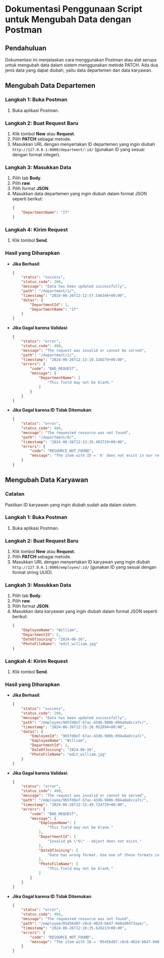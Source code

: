 # Dokumentasi Penggunaan Script untuk Mengubah Data dengan Postman

## Pendahuluan

Dokumentasi ini menjelaskan cara menggunakan Postman atau alat serupa untuk mengubah data dalam sistem menggunakan metode PATCH. Ada dua jenis data yang dapat diubah, yaitu data departemen dan data karyawan.

## Mengubah Data Departemen

### Langkah 1: Buka Postman
1. Buka aplikasi Postman.

### Langkah 2: Buat Request Baru
1. Klik tombol **New** atau **Request**.
2. Pilih **PATCH** sebagai metode.
3. Masukkan URL dengan menyertakan ID departemen yang ingin diubah `http://127.0.0.1:8000/department/:id/` (gunakan ID yang sesuai dengan format integer).

### Langkah 3: Masukkan Data
1. Pilih tab **Body**.
2. Pilih **raw**.
3. Pilih format **JSON**.
4. Masukkan data departemen yang ingin diubah dalam format JSON seperti berikut:
    ```json
    {
        "DepartmentName": "IT"
    }
    ```

### Langkah 4: Kirim Request
1. Klik tombol **Send**.

### Hasil yang Diharapkan
- **Jika Berhasil**:
    ```json
    {
        "status": "success",
        "status_code": 200,
        "message": "Data has been updated successfully",
        "path": "/department/1/",
        "timestamp": "2024-06-26T12:12:57.546346+00:00",
        "datas": {
            "DepartmentId": 1,
            "DepartmentName": "IT"
        }
    }
    ```

- **Jika Gagal karena Validasi**:
    ```json
    {
        "status": "error",
        "status_code": 400,
        "message": "The request was invalid or cannot be served",
        "path": "/department/1/",
        "timestamp": "2024-06-26T12:13:10.320279+00:00",
        "errors": {
            "code": "BAD_REQUEST",
            "message": {
                "DepartmentName": [
                    "This field may not be blank."
                ]
            }
        }
    }
    ```

- **Jika Gagal karena ID Tidak Ditemukan**:
    ```json
    {
        "status": "error",
        "status_code": 404,
        "message": "The requested resource was not found",
        "path": "/department/6/",
        "timestamp": "2024-06-26T12:13:35.482729+00:00",
        "errors": {
            "code": "RESOURCE_NOT_FOUND",
            "message": "The item with ID = '6' does not exist in our records."
        }
    }
    ```

## Mengubah Data Karyawan

### Catatan
Pastikan ID karyawan yang ingin diubah sudah ada dalam sistem.

### Langkah 1: Buka Postman
1. Buka aplikasi Postman.

### Langkah 2: Buat Request Baru
1. Klik tombol **New** atau **Request**.
2. Pilih **PATCH** sebagai metode.
3. Masukkan URL dengan menyertakan ID karyawan yang ingin diubah `http://127.0.0.1:8000/employee/:id/` (gunakan ID yang sesuai dengan format string UUID).

### Langkah 3: Masukkan Data
1. Pilih tab **Body**.
2. Pilih **raw**.
3. Pilih format **JSON**.
4. Masukkan data karyawan yang ingin diubah dalam format JSON seperti berikut:
    ```json
    {
        "EmployeeName": "William",
        "DepartmentId": 2,
        "DateOfJoining": "2024-06-26",
        "PhotoFileName": "edit_william.jpg"
    }
    ```

### Langkah 4: Kirim Request
1. Klik tombol **Send**.

### Hasil yang Diharapkan
- **Jika Berhasil**:
    ```json
    {
        "status": "success",
        "status_code": 200,
        "message": "Data has been updated successfully",
        "path": "/employee/965fd8e7-67ac-43d6-980b-094a8a8cca7c/",
        "timestamp": "2024-06-26T12:15:26.952894+00:00",
        "datas": {
            "EmployeeId": "965fd8e7-67ac-43d6-980b-094a8a8cca7c",
            "EmployeeName": "William",
            "DepartmentId": 2,
            "DateOfJoining": "2024-06-26",
            "PhotoFileName": "edit_william.jpg"
        }
    }
    ```

- **Jika Gagal karena Validasi**:
    ```json
    {
        "status": "error",
        "status_code": 400,
        "message": "The request was invalid or cannot be served",
        "path": "/employee/965fd8e7-67ac-43d6-980b-094a8a8cca7c/",
        "timestamp": "2024-06-26T12:15:49.724729+00:00",
        "errors": {
            "code": "BAD_REQUEST",
            "message": {
                "EmployeeName": [
                    "This field may not be blank."
                ],
                "DepartmentId": [
                    "Invalid pk \"6\" - object does not exist."
                ],
                "DateOfJoining": [
                    "Date has wrong format. Use one of these formats instead: YYYY-MM-DD."
                ],
                "PhotoFileName": [
                    "This field may not be blank."
                ]
            }
        }
    }
    ```

- **Jika Gagal karena ID Tidak Ditemukan**:
    ```json
    {
        "status": "error",
        "status_code": 404,
        "message": "The requested resource was not found",
        "path": "/employee/05456d07-c0c6-402d-b647-040a994f3aae/",
        "timestamp": "2024-06-26T12:16:35.626213+00:00",
        "errors": {
            "code": "RESOURCE_NOT_FOUND",
            "message": "The item with ID = '05456d07-c0c6-402d-b647-040a994f3aae' does not exist in our records."
        }
    }
    ```